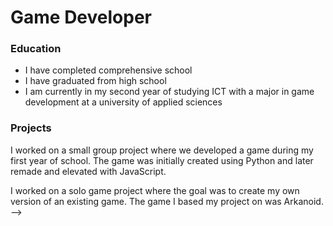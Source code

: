 # Game Developer

### Education
- I have completed comprehensive school
- I have graduated from high school
- I am currently in my second year of studying ICT with a major in game development at a university of applied sciences

### Projects
I worked on a small group project where we developed a game during my first year of school. The game was initially created using Python and later remade and elevated with JavaScript.

I worked on a solo game project where the goal was to create my own version of an existing game. The game I based my project on was Arkanoid. -->
